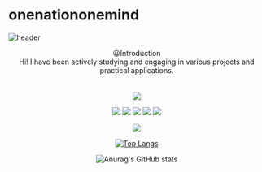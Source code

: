 # onenationonemind
![header](https://capsule-render.vercel.app/api?type=slice&color=timeGradient&height=200&section=header&text=Wellcome%20to%20My%20Github&fontSize=40)
<div align=center>

<div font-weight: bold>
😀Introduction
 </div>
<div font-weight: 300>
 Hi! I have been actively studying and engaging in various projects and practical applications.
</div>
</br>
</br>
 <img src="https://img.shields.io/badge/Blog-000000?style=flat&logo=Tistory&logoColor=white"/>
 
 <img src="https://img.shields.io/badge/TypeScript-3178C6?style=flat&logo=TypeScript&logoColor=white"/> <img src="https://img.shields.io/badge/Python-512BD4?style=flat&logo=Python&logoColor=white"/> <img src="https://img.shields.io/badge/Javascript-0094F5?style=flat&logo=Javascript&logoColor=white"/> <img src="https://img.shields.io/badge/C-004088?style=flat&logo=C&logoColor=white"/> <img src="https://img.shields.io/badge/React-B7178C?style=flat&logo=React&logoColor=white"/>

<a href="https://hits.seeyoufarm.com"><img src="https://hits.seeyoufarm.com/api/count/incr/badge.svg?url=https%3A%2F%2Fgithub.com%2Fgjbae1212%2Fhit-counter"/></a>                        

[![Top Langs](https://github-readme-stats.vercel.app/api/top-langs/?username=onenationonemind1&langs_count=8)](https://github.com/깃허브아이디/github-readme-stats)

![Anurag's GitHub stats](https://github-readme-stats.vercel.app/api?username=onenationonemind1&show_icons=true&theme=radical)

